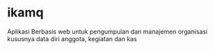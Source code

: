 # ikamq
Aplikasi Berbasis web untuk pengumpulan dan manajemen organisasi kususnya data diri anggota, kegiatan dan kas

